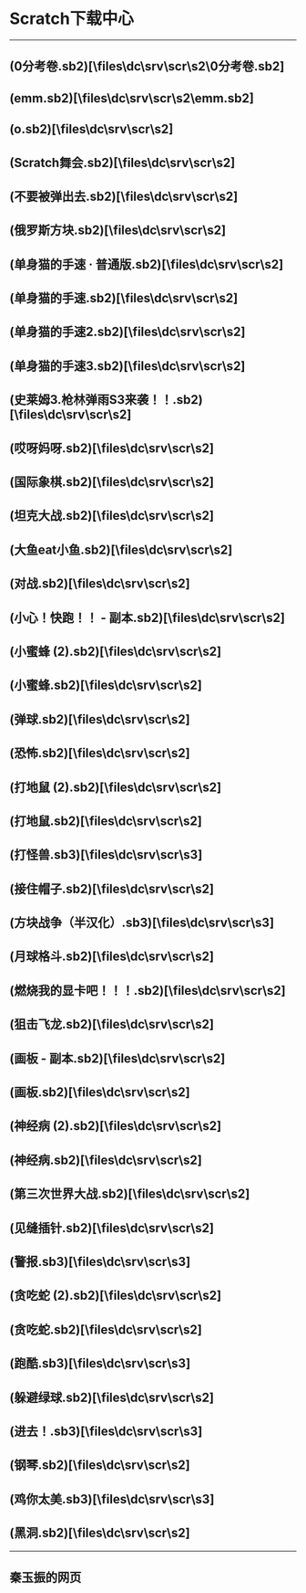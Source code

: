 # Scratch下载中心  
---  
##    (0分考卷.sb2)[\files\dc\srv\scr\s2\0分考卷.sb2]
##    (emm.sb2)[\files\dc\srv\scr\s2\emm.sb2]
##    (o.sb2)[\files\dc\srv\scr\s2\]
##    (Scratch舞会.sb2)[\files\dc\srv\scr\s2\]
##    (不要被弹出去.sb2)[\files\dc\srv\scr\s2\]
##    (俄罗斯方块.sb2)[\files\dc\srv\scr\s2\]
##    (单身猫的手速 · 普通版.sb2)[\files\dc\srv\scr\s2\]
##    (单身猫的手速.sb2)[\files\dc\srv\scr\s2\]
##    (单身猫的手速2.sb2)[\files\dc\srv\scr\s2\]
##    (单身猫的手速3.sb2)[\files\dc\srv\scr\s2\]
##    (史莱姆3.枪林弹雨S3来袭！！.sb2)[\files\dc\srv\scr\s2\]
##    (哎呀妈呀.sb2)[\files\dc\srv\scr\s2\]
##    (国际象棋.sb2)[\files\dc\srv\scr\s2\]
##    (坦克大战.sb2)[\files\dc\srv\scr\s2\]
##    (大鱼eat小鱼.sb2)[\files\dc\srv\scr\s2\]
##    (对战.sb2)[\files\dc\srv\scr\s2\]
##    (小心！快跑！！ - 副本.sb2)[\files\dc\srv\scr\s2\]
##    (小蜜蜂 (2).sb2)[\files\dc\srv\scr\s2\]
##    (小蜜蜂.sb2)[\files\dc\srv\scr\s2\]
##    (弹球.sb2)[\files\dc\srv\scr\s2\]
##    (恐怖.sb2)[\files\dc\srv\scr\s2\]
##    (打地鼠 (2).sb2)[\files\dc\srv\scr\s2\]
##    (打地鼠.sb2)[\files\dc\srv\scr\s2\]
##    (打怪兽.sb3)[\files\dc\srv\scr\s3\]
##    (接住帽子.sb2)[\files\dc\srv\scr\s2\]
##    (方块战争（半汉化）.sb3)[\files\dc\srv\scr\s3\]
##    (月球格斗.sb2)[\files\dc\srv\scr\s2\]
##    (燃烧我的显卡吧！！！.sb2)[\files\dc\srv\scr\s2\]
##    (狙击飞龙.sb2)[\files\dc\srv\scr\s2\]
##    (画板 - 副本.sb2)[\files\dc\srv\scr\s2\]
##    (画板.sb2)[\files\dc\srv\scr\s2\]
##    (神经病 (2).sb2)[\files\dc\srv\scr\s2\]
##    (神经病.sb2)[\files\dc\srv\scr\s2\]
##    (第三次世界大战.sb2)[\files\dc\srv\scr\s2\]
##    (见缝插针.sb2)[\files\dc\srv\scr\s2\]
##    (警报.sb3)[\files\dc\srv\scr\s3\]
##    (贪吃蛇 (2).sb2)[\files\dc\srv\scr\s2\]
##    (贪吃蛇.sb2)[\files\dc\srv\scr\s2\]
##    (跑酷.sb3)[\files\dc\srv\scr\s3\]
##    (躲避绿球.sb2)[\files\dc\srv\scr\s2\]
##    (进去！.sb3)[\files\dc\srv\scr\s3\]
##    (钢琴.sb2)[\files\dc\srv\scr\s2\]
##    (鸡你太美.sb3)[\files\dc\srv\scr\s3\]
##    (黑洞.sb2)[\files\dc\srv\scr\s2\]
---  
##  秦玉振的网页  

